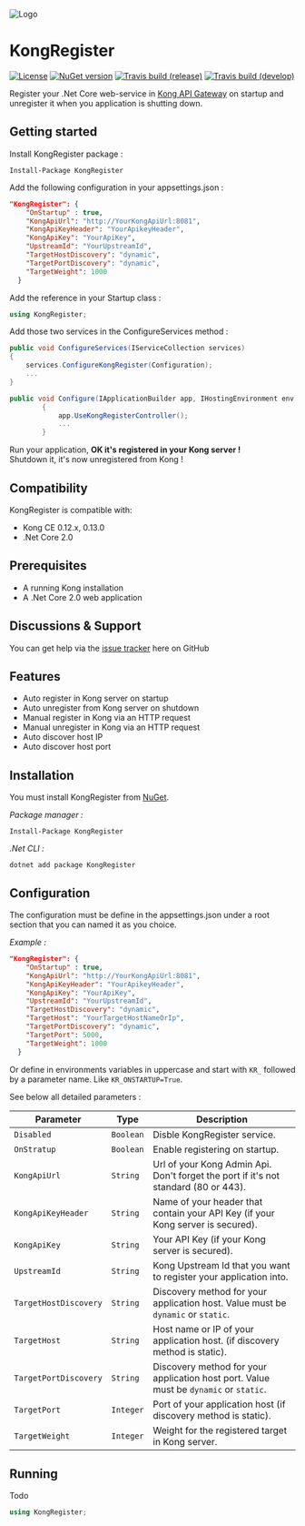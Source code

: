 ![Logo](https://raw.githubusercontent.com/renardguill/KongRegister/master/resources/KongRegisterLogo.png)

# KongRegister

[![License](https://img.shields.io/github/license/renardguill/KongRegister.svg)](https://github.com/renardguill/KongRegister/blob/master/LICENSE) [![NuGet version](https://img.shields.io/nuget/v/KongRegister.svg)](https://www.nuget.org/packages/KongRegister/) [![Travis build (release)](https://img.shields.io/travis/renardguill/KongRegister/master.svg?label=build%20(release)&logo=travis)](https://travis-ci.org/renardguill/KongRegister) [![Travis build (develop)](https://img.shields.io/travis/renardguill/KongRegister/develop.svg?label=build%20(develop)&logo=travis)](https://travis-ci.org/renardguill/KongRegister)

Register your .Net Core web-service in [Kong API Gateway](https://getkong.org) on startup and unregister it when you application is shutting down.

## Getting started

Install KongRegister package :

```PM
Install-Package KongRegister
```

Add the following configuration in your appsettings.json :

```json
"KongRegister": {
    "OnStartup" : true,
    "KongApiUrl": "http://YourKongApiUrl:8081",
    "KongApiKeyHeader": "YourApikeyHeader",
    "KongApiKey": "YourApiKey",
    "UpstreamId": "YourUpstreamId",
    "TargetHostDiscovery": "dynamic",
    "TargetPortDiscovery": "dynamic",
    "TargetWeight": 1000
  }
```

Add the reference in your Startup class :

```csharp
using KongRegister;
```

Add those two services in the ConfigureServices method :

```csharp
public void ConfigureServices(IServiceCollection services)
{
    services.ConfigureKongRegister(Configuration);
    ...
}

public void Configure(IApplicationBuilder app, IHostingEnvironment env)
        {
            app.UseKongRegisterController();
			...
        }

```

Run your application, **OK it's registered in your Kong server !**<br/>
Shutdown it, it's now unregistered from Kong !

## Compatibility

KongRegister is compatible with:

- Kong CE 0.12.x, 0.13.0
- .Net Core 2.0

## Prerequisites

- A running Kong installation
- A .Net Core 2.0 web application

## Discussions & Support

You can get help via the [issue tracker](https://github.com/renardguill/KongRegister/issues) here on GitHub

## Features

- Auto register in Kong server on startup
- Auto unregister from Kong server on shutdown
- Manual register in Kong via an HTTP request
- Manual unregister in Kong via an HTTP request
- Auto discover host IP
- Auto discover host port

## Installation

You must install KongRegister from [NuGet](https://www.nuget.org/packages/KongRegister). 

*Package manager :*

```PM
Install-Package KongRegister
```

*.Net CLI :*

```dotnet
dotnet add package KongRegister
```

## Configuration

The configuration must be define in the appsettings.json under a root section that you can named it as you choice.

*Example :*

```json
"KongRegister": {
    "OnStartup" : true,
    "KongApiUrl": "http://YourKongApiUrl:8081",
    "KongApiKeyHeader": "YourApikeyHeader",
    "KongApiKey": "YourApiKey",
    "UpstreamId": "YourUpstreamId",
    "TargetHostDiscovery": "dynamic",
    "TargetHost": "YourTargetHostNameOrIp",
    "TargetPortDiscovery": "dynamic",
    "TargetPort": 5000,
    "TargetWeight": 1000
  }
```

Or define in environments variables in uppercase and start with `KR_` followed by a parameter name. Like `KR_ONSTARTUP=True`.

See below all detailed parameters :

Parameter  | Type | Description
------------- | ------------- |-------------
`Disabled`|`Boolean`|Disble KongRegister service.
`OnStratup`|`Boolean`|Enable registering on startup.
`KongApiUrl`|`String`|Url of your Kong Admin Api. Don't forget the port if it's not standard (80 or 443).
`KongApiKeyHeader`|`String`|Name of your header that contain your API Key (if your Kong server is secured).
`KongApiKey`|`String`|Your API Key (if your Kong server is secured).
`UpstreamId`|`String`|Kong Upstream Id that you want to register your application into.
`TargetHostDiscovery`|`String`|Discovery method for your application host. Value must be `dynamic` or `static`.
`TargetHost`|`String`|Host name or IP of your application host. (if discovery method is static).
`TargetPortDiscovery`|`String`|Discovery method for your application host port. Value must be `dynamic` or `static`.
`TargetPort`|`Integer`|Port of your application host (if discovery method is static).
`TargetWeight`|`Integer`|Weight for the registered target in Kong server.

## Running

Todo

```csharp
using KongRegister;
```
